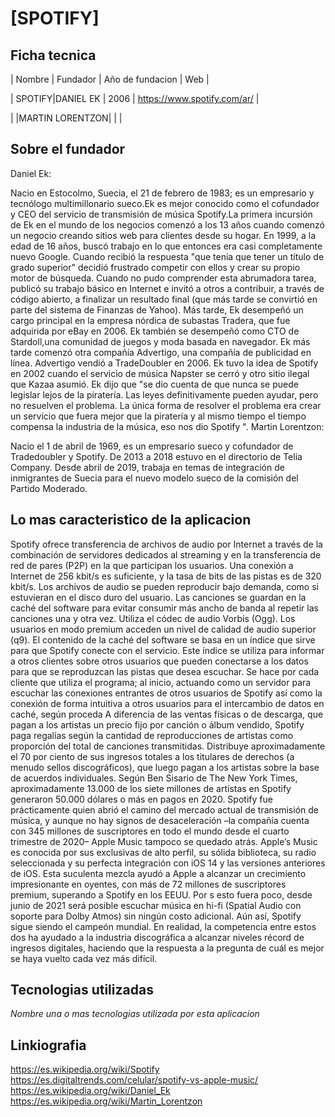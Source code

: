 # [SPOTIFY]

## Ficha tecnica


| Nombre |     Fundador   | Año de fundacion |            Web                 |

| SPOTIFY|DANIEL EK       |        2006      | https://www.spotify.com/ar/    |

|        |MARTIN LORENTZON|                  |                                |


## Sobre el fundador

Daniel Ek:

Nacio en Estocolmo, Suecia, el 21 de febrero de 1983; es un empresario y tecnólogo multimillonario sueco.Ek es mejor conocido como el cofundador y CEO del servicio de transmisión de música Spotify.La primera incursión de Ek en el mundo de los negocios comenzó a los 13 años cuando comenzó un negocio creando sitios web para clientes desde su hogar.
En 1999, a la edad de 16 años, buscó trabajo en lo que entonces era casi completamente nuevo Google. Cuando recibió la respuesta "que tenia que tener un título de grado superior" decidió frustrado competir con ellos y crear su propio motor de búsqueda. 
Cuando no pudo comprender esta abrumadora tarea, publicó su trabajo básico en Internet e invitó a otros a contribuir, a través de código abierto, a finalizar un resultado final (que más tarde se convirtió en parte del sistema de Finanzas de Yahoo).
Más tarde, Ek desempeñó un cargo principal en la empresa nórdica de subastas Tradera, que fue adquirida por eBay en 2006. Ek también se desempeñó como CTO de Stardoll,una comunidad de juegos y moda basada en navegador. Ek más tarde comenzó otra compañía Advertigo, una compañía de publicidad en línea. Advertigo vendió a TradeDoubler en 2006.
Ek tuvo la idea de Spotify en 2002 cuando el servicio de música Napster se cerró y otro sitio ilegal que Kazaa asumió. Ek dijo que "se dio cuenta de que nunca se puede legislar lejos de la piratería. Las leyes definitivamente pueden ayudar, pero no resuelven el problema. La única forma de resolver el problema era crear un servicio que fuera mejor que la piratería y al mismo tiempo el tiempo compensa la industria de la música, eso nos dio Spotify ".
Martin Lorentzon:

Nacio el 1 de abril de 1969, es un empresario sueco y cofundador de Tradedoubler y Spotify. 
De 2013 a 2018 estuvo en el directorio de Telia Company.
Desde abril de 2019, trabaja en temas de integración de inmigrantes de Suecia para el nuevo modelo sueco de la comisión del Partido Moderado.


## Lo mas caracteristico de la aplicacion

Spotify ofrece transferencia de archivos de audio por Internet a través de la combinación de servidores dedicados al streaming y en la transferencia de red de pares (P2P) en la que participan los usuarios. Una conexión a Internet de 256 kbit/s es suficiente, y la tasa de bits de las pistas es de 320 kbit/s. Los archivos de audio se pueden reproducir bajo demanda, como si estuvieran en el disco duro del usuario. Las canciones se guardan en la caché del software para evitar consumir más ancho de banda al repetir las canciones una y otra vez. Utiliza el códec de audio Vorbis (Ogg).
Los usuarios en modo premium acceden un nivel de calidad de audio superior (q9). El contenido de la caché del software se basa en un índice que sirve para que Spotify conecte con el servicio. Este índice se utiliza para informar a otros clientes sobre otros usuarios que pueden conectarse a los datos para que se reproduzcan las pistas que desea escuchar.
Se hace por cada cliente que utiliza el programa; al inicio, actuando como un servidor para escuchar las conexiones entrantes de otros usuarios de Spotify así como la conexión de forma intuitiva a otros usuarios para el intercambio de datos en caché, según proceda
A diferencia de las ventas físicas o de descarga, que pagan a los artistas un precio fijo por canción o álbum vendido, Spotify paga regalías según la cantidad de reproducciones de artistas como proporción del total de canciones transmitidas. Distribuye aproximadamente el 70 por ciento de sus ingresos totales a los titulares de derechos (a menudo sellos discográficos), que luego pagan a los artistas sobre la base de acuerdos individuales. Según Ben Sisario de The New York Times, aproximadamente 13.000 de los siete millones de artistas en Spotify generaron 50.000 dólares o más en pagos en 2020.
Spotify fue prácticamente quien abrió el camino del mercado actual de transmisión de música, y aunque no hay signos de desaceleración –la compañía cuenta con 345 millones de suscriptores en todo el mundo desde el cuarto trimestre de 2020– Apple Music tampoco se quedado atrás.
Apple’s Music es conocida por sus exclusivas de alto perfil, su sólida biblioteca, su radio seleccionada y su perfecta integración con iOS 14 y las versiones anteriores de iOS. Esta suculenta mezcla ayudó a Apple a alcanzar un crecimiento impresionante en oyentes, con más de 72 millones de suscriptores premium, superando a Spotify en los EEUU. Por s esto fuera poco, desde junio de 2021 será posible escuchar música en hi-fi (Spatial Audio con soporte para Dolby Atmos) sin ningún costo adicional.
Aún así, Spotify sigue siendo el campeón mundial. En realidad, la competencia entre estos dos ha ayudado a la industria discográfica a alcanzar niveles récord de ingresos digitales, haciendo que la respuesta a la pregunta de cuál es mejor se haya vuelto cada vez más difícil.

## Tecnologias utilizadas

*Nombre una o mas tecnologias utilizada por esta aplicacion*


## Linkiografia

https://es.wikipedia.org/wiki/Spotify
https://es.digitaltrends.com/celular/spotify-vs-apple-music/
https://es.wikipedia.org/wiki/Daniel_Ek
https://es.wikipedia.org/wiki/Martin_Lorentzon



